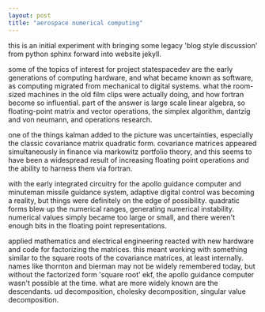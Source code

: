 ```yaml
---
layout: post
title: "aerospace numerical computing"
---
```

this is an initial experiment with bringing some legacy 'blog style discussion' from python sphinx forward into website jekyll.

some of the topics of interest for project statespacedev are the early generations of computing hardware, and what became known as software, as computing migrated from mechanical to digital systems. what the room-sized machines in the old film clips were actually doing, and how fortran become so influential. part of the answer is large scale linear algebra, so floating-point matrix and vector operations, the simplex algorithm, dantzig and von neumann, and operations research.

one of the things kalman added to the picture was uncertainties, especially the classic covariance matrix quadratic form. covariance matrices appeared simultaneously in finance via markowitz portfolio theory, and this seems to have been a widespread result of increasing floating point operations and the ability to harness them via fortran. 

with the early integrated circuitry for the apollo guidance computer and minuteman missile guidance system, adaptive digital control was becoming a reality, but things were definitely on the edge of possibility. quadratic forms blew up the numerical ranges, generating numerical instability. numerical values simply became too large or small, and there weren't enough bits in the floating point representations. 

applied mathematics and electrical engineering reacted with new hardware and code for factorizing the matrices. this meant working with something similar to the square roots of the covariance matrices, at least internally. names like thornton and bierman may not be widely remembered today, but without the factorized form 'square root' ekf, the apollo guidance computer wasn't possible at the time. what are more widely known are the descendants. ud decomposition, cholesky decomposition, singular value decomposition.
